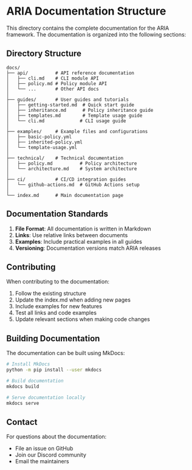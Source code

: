 # ARIA Documentation Structure

This directory contains the complete documentation for the ARIA framework. The documentation is organized into the following sections:

## Directory Structure

```
docs/
├── api/          # API reference documentation
│   ├── cli.md    # CLI module API
│   ├── policy.md # Policy module API
│   └── ...       # Other API docs
│
├── guides/       # User guides and tutorials
│   ├── getting-started.md  # Quick start guide
│   ├── inheritance.md      # Policy inheritance guide
│   ├── templates.md        # Template usage guide
│   └── cli.md             # CLI usage guide
│
├── examples/     # Example files and configurations
│   ├── basic-policy.yml
│   ├── inherited-policy.yml
│   └── template-usage.yml
│
├── technical/    # Technical documentation
│   ├── policy.md          # Policy architecture
│   └── architecture.md    # System architecture
│
├── ci/           # CI/CD integration guides
│   └── github-actions.md  # GitHub Actions setup
│
└── index.md      # Main documentation page
```

## Documentation Standards

1. **File Format**: All documentation is written in Markdown
2. **Links**: Use relative links between documents
3. **Examples**: Include practical examples in all guides
4. **Versioning**: Documentation versions match ARIA releases

## Contributing

When contributing to the documentation:

1. Follow the existing structure
2. Update the index.md when adding new pages
3. Include examples for new features
4. Test all links and code examples
5. Update relevant sections when making code changes

## Building Documentation

The documentation can be built using MkDocs:

```bash
# Install MkDocs
python -m pip install --user mkdocs

# Build documentation
mkdocs build

# Serve documentation locally
mkdocs serve
```

## Contact

For questions about the documentation:
- File an issue on GitHub
- Join our Discord community
- Email the maintainers
